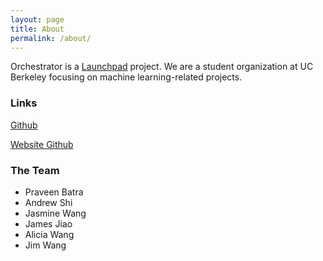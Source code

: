 ```yaml
---
layout: page
title: About
permalink: /about/
---
```


Orchestrator is a [Launchpad](https://callaunchpad.org/) project. We are a student organization at UC Berkeley focusing on machine learning-related projects. 

### Links

[Github](https://github.com/18praveenb/orchestrator)

[Website Github](https://github.com/orchestrator-ai/orchestrator-ai.github.io)

### The Team

- Praveen Batra
- Andrew Shi
- Jasmine Wang
- James Jiao
- Alicia Wang
- Jim Wang

